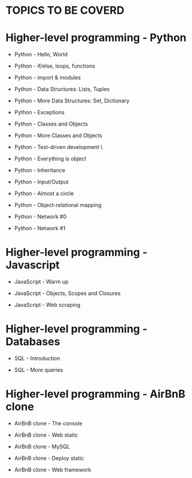 # TOPICS TO BE COVERD 
# Higher-level programming - Python 
    
 * Python - Hello, World 
 
 * Python - if/else, loops, functions 
 
 * Python - import & modules 

 * Python - Data Structures: Lists, Tuples 
 
 * Python - More Data Structures: Set, Dictionary 

 * Python - Exceptions 

 * Python - Classes and Objects 

 * Python - More Classes and Objects

 * Python - Test-driven development \

 * Python - Everything is object 

 * Python - Inheritance 

 * Python - Input/Output 

 * Python - Almost a circle 

 * Python - Object-relational mapping 

 * Python - Network #0 

 * Python - Network #1 

# Higher-level programming - Javascript

   * JavaScript - Warm up 
   
   * JavaScript - Objects, Scopes and Closures
   
   * JavaScript - Web scraping 

# Higher-level programming - Databases

   * SQL - Introduction 
   
   * SQL - More queries 

# Higher-level programming - AirBnB clone

   * AirBnB clone - The console 
   
   * AirBnB clone - Web static 
   
   * AirBnB clone - MySQL
   
   * AirBnB clone - Deploy static 
   
   * AirBnB clone - Web framework 


